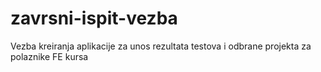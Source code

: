# zavrsni-ispit-vezba
Vezba kreiranja aplikacije za unos rezultata testova i odbrane projekta za polaznike FE kursa
